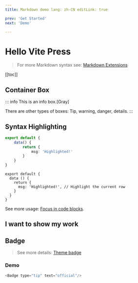 ```yaml
---
title: Markdown demo lang: zh-CN editLink: true

prev: 'Get Started' 
next: 'Demo'

---
```


# Hello Vite Press

> For more Markdown syntax see: [Markdown Extensions](https://vitepress.vuejs.org/guide/markdown)


[[toc]]

## Container Box

::: info This is an info box.[Gray]

There are other types of boxes: Tip, warning, danger, details.
:::

## Syntax Highlighting

```typescript
export default {
    data() {
        return {
            msg: 'Highlighted!'
        }
    }
}
```

```typescript{4}
export default {
  data () {
    return {
      msg: 'Highlighted!', // Highlight the current row
    }
  }
}
```

See more usage: [Focus in code blocks](https://vitepress.vuejs.org/guide/markdown#focus-in-code-blocks).

## I want to show my work <Badge type="danger" text="todo" />

## Badge

> See more details: [Theme badge](https://vitepress.vuejs.org/guide/theme-badge)

### Demo <Badge type="tip" text="official" />

```js
<Badge type="tip" text="official"/>
```
